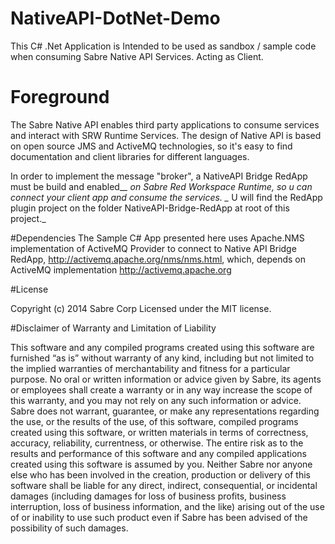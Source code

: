 # NativeAPI-DotNet-Demo
This C# .Net Application is Intended to be used as sandbox / sample code when consuming Sabre Native API Services. Acting as Client.
# Foreground
The Sabre Native API enables third party applications to consume services and interact with SRW Runtime Services.
The design of Native API is based on open source JMS and ActiveMQ technologies, so it's easy to find documentation and client libraries for different languages.

In order to implement the message "broker", a NativeAPI Bridge RedApp must be build and enabled_*_ on Sabre Red Workspace Runtime, so u can connect your client app and consume the services.
_* U will find the RedApp plugin project on the folder NativeAPI-Bridge-RedApp at root of this project._


#Dependencies
The Sample C# App presented here uses Apache.NMS implementation of ActiveMQ Provider to connect to Native API Bridge RedApp, http://activemq.apache.org/nms/nms.html, which, depends on ActiveMQ implementation http://activemq.apache.org


#License

Copyright (c) 2014 Sabre Corp Licensed under the MIT license.

#Disclaimer of Warranty and Limitation of Liability

This software and any compiled programs created using this software are furnished “as is” without warranty of any kind, including but not limited to the implied warranties of merchantability and fitness for a particular purpose. No oral or written information or advice given by Sabre, its agents or employees shall create a warranty or in any way increase the scope of this warranty, and you may not rely on any such information or advice. Sabre does not warrant, guarantee, or make any representations regarding the use, or the results of the use, of this software, compiled programs created using this software, or written materials in terms of correctness, accuracy, reliability, currentness, or otherwise. The entire risk as to the results and performance of this software and any compiled applications created using this software is assumed by you. Neither Sabre nor anyone else who has been involved in the creation, production or delivery of this software shall be liable for any direct, indirect, consequential, or incidental damages (including damages for loss of business profits, business interruption, loss of business information, and the like) arising out of the use of or inability to use such product even if Sabre has been advised of the possibility of such damages.
